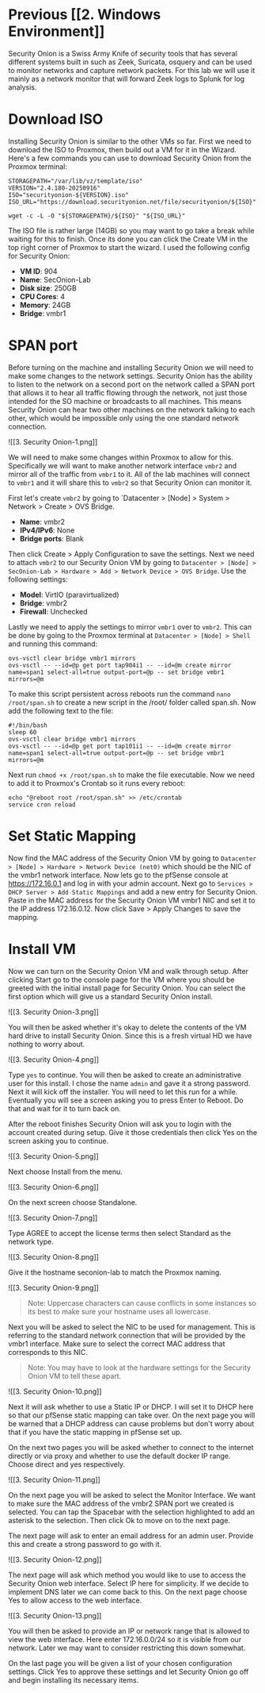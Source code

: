 
# Previous [[2. Windows Environment]]

Security Onion is a Swiss Army Knife of security tools that has several different systems built in such as Zeek, Suricata, osquery and can be used to monitor networks and capture network packets. For this lab we will use it mainly as a network monitor that will forward Zeek logs to Splunk for log analysis. 

# Download ISO

Installing Security Onion is similar to the other VMs so far. First we need to download the ISO to Proxmox, then build out a VM for it in the Wizard. Here's a few commands you can use to download Security Onion from the Proxmox terminal:

```
STORAGEPATH="/var/lib/vz/template/iso"
VERSION="2.4.180-20250916"
ISO="securityonion-${VERSION}.iso"
ISO_URL="https://download.securityonion.net/file/securityonion/${ISO}"

wget -c -L -O "${STORAGEPATH}/${ISO}" "${ISO_URL}"
```

The ISO file is rather large (14GB) so you may want to go take a break while waiting for this to finish. Once its done you can click the Create VM in the top right corner of Proxmox to start the wizard. I used the following config for Security Onion:

- **VM ID**: 904
- **Name**: SecOnion-Lab
- **Disk size**: 250GB
- **CPU Cores**: 4
- **Memory**: 24GB
- **Bridge**: vmbr1

# SPAN port

Before turning on the machine and installing Security Onion we will need to make some changes to the network settings. Security Onion has the ability to listen to the network on a second port on the network called a SPAN port that allows it to hear all traffic flowing through the network, not just those intended for the SO machine or broadcasts to all machines. This means Security Onion can hear two other machines on the network talking to each other, which would be impossible only using the one standard network connection. 

![[3. Security Onion-1.png]]

We will need to make some changes within Proxmox to allow for this. Specifically we will want to make another network interface `vmbr2` and mirror all of the traffic from `vmbr1` to it. All of the lab machines will connect to `vmbr1` and it will share this to `vmbr2` so that Security Onion can monitor it. 

First let's create `vmbr2` by going to `Datacenter > [Node] > System > Network > Create > OVS Bridge. 

- **Name**: vmbr2
- **IPv4/IPv6**: None
- **Bridge ports**: Blank 

Then click Create > Apply Configuration to save the settings. Next we need to attach `vmbr2` to our Security Onion VM by going to `Datacenter > [Node] > SecOnion-Lab > Hardware > Add > Network Device > OVS Bridge`. Use the following settings:

- **Model**: VirtIO (paravirtualized)
- **Bridge**: vmbr2
- **Firewall**: Unchecked

Lastly we need to apply the settings to mirror `vmbr1` over to `vmbr2`. This can be done by going to the Proxmox terminal at `Datacenter > [Node] > Shell` and running this command:

```
ovs-vsctl clear bridge vmbr1 mirrors 
ovs-vsctl -- --id=@p get port tap904i1 -- --id=@m create mirror name=span1 select-all=true output-port=@p -- set bridge vmbr1 mirrors=@m
```

To make this script persistent across reboots run the command `nano /root/span.sh` to create a new script in the /root/ folder called span.sh. Now add the following text to the file:

```
#!/bin/bash
sleep 60
ovs-vsctl clear bridge vmbr1 mirrors
ovs-vsctl -- --id=@p get port tap101i1 -- --id=@m create mirror name=span1 select-all=true output-port=@p -- set bridge vmbr1 mirrors=@m
```

Next run `chmod +x /root/span.sh` to make the file executable. Now we need to add it to Proxmox's Crontab so it runs every reboot:

```
echo "@reboot root /root/span.sh" >> /etc/crontab
service cron reload
```

# Set Static Mapping

Now find the MAC address of the Security Onion VM by going to `Datacenter > [Node] > Hardware > Network Device (net0)` which should be the NIC of the vmbr1 network interface. Now lets go to the pfSense console at https://172.16.0.1 and log in with your admin account. 
Next go to `Services > DHCP Server > Add Static Mappings` and add a new entry for Security Onion. Paste in the MAC address for the Security Onion VM vmbr1 NIC and set it to the IP address 172.16.0.12. Now click Save > Apply Changes to save the mapping.

# Install VM

Now we can turn on the Security Onion VM and walk through setup. After clicking Start go to the console page for the VM where you should be greeted with the initial install page for Security Onion. You can select the first option which will give us a standard Security Onion install. 

![[3. Security Onion-3.png]]

You will then be asked whether it's okay to delete the contents of the VM hard drive to install Security Onion. Since this is a fresh virtual HD we have nothing to worry about.

![[3. Security Onion-4.png]]

Type `yes` to continue. You will then be asked to create an administrative user for this install. I chose the name `admin` and gave it a strong password. Next it will kick off the installer. You will need to let this run for a while. Eventually you will see a screen asking you to press Enter to Reboot. Do that and wait for it to turn back on. 

After the reboot finishes Security Onion will ask you to login with the account created during setup. Give it those credentials then click Yes on the screen asking you to continue.

![[3. Security Onion-5.png]]

Next choose Install from the menu. 

![[3. Security Onion-6.png]]

On the next screen choose Standalone.

![[3. Security Onion-7.png]]

Type AGREE to accept the license terms then select Standard as the network type.

![[3. Security Onion-8.png]]

Give it the hostname seconion-lab to match the Proxmox naming.

![[3. Security Onion-9.png]]

> Note: Uppercase characters can cause conflicts in some instances so its best to make sure your hostname uses all lowercase.

Next you will be asked to select the NIC to be used for management. This is referring to the standard network connection that will be provided by the vmbr1 interface. Make sure to select the correct MAC address that corresponds to this NIC. 

> Note: You may have to look at the hardware settings for the Security Onion VM to tell these apart.

![[3. Security Onion-10.png]]

Next it will ask whether to use a Static IP or DHCP. I will set it to DHCP here so that our pfSense static mapping can take over. On the next page you will be warned that a DHCP address can cause problems but don't worry about that if you have the static mapping in pfSense set up.

On the next two pages you will be asked whether to connect to the internet directly or via proxy and whether to use the default docker IP range. Choose direct and yes respectively.

![[3. Security Onion-11.png]]

On the next page you will be asked to select the Monitor Interface. We want to make sure the MAC address of the vmbr2 SPAN port we created is selected. You can tap the Spacebar with the selection highlighted to add an asterisk to the selection. Then click Ok to move on to the next page.

The next page will ask to enter an email address for an admin user. Provide this and create a strong password to go with it.

![[3. Security Onion-12.png]]

The next page will ask which method you would like to use to access the Security Onion web interface. Select IP here for simplicity. If we decide to implement DNS later we can come back to this. On the next page choose Yes to allow access to the web interface.

![[3. Security Onion-13.png]]

You will then be asked to provide an IP or network range that is allowed to view the web interface. Here enter 172.16.0.0/24 so it is visible from our network. Later we may want to consider restricting this down somewhat.

On the last page you will be given a list of your chosen configuration settings. Click Yes to approve these settings and let Security Onion go off and begin installing its necessary items.




